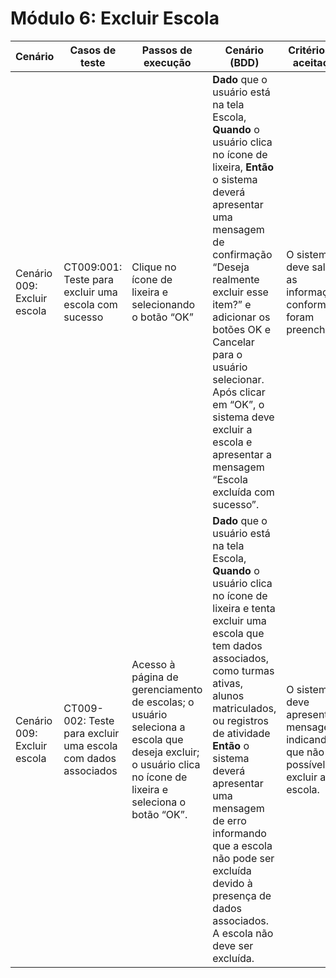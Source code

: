 # Módulo 6: Excluir Escola

| Cenário                     | Casos de teste                                               | Passos de execução                                           | Cenário (BDD)                                                | Critérios de aceitação                                       | Resultados esperados                                         |
| --------------------------- | ------------------------------------------------------------ | ------------------------------------------------------------ | ------------------------------------------------------------ | ------------------------------------------------------------ | ------------------------------------------------------------ |
| Cenário 009: Excluir escola | CT009:001: Teste para excluir uma escola com sucesso         | Clique no ícone de lixeira e selecionando o botão “OK”       | **Dado** que o usuário está na tela Escola, **Quando** o usuário clica no ícone de lixeira, **Então** o sistema deverá apresentar uma mensagem de confirmação “Deseja realmente excluir esse item?” e adicionar os botões OK e Cancelar para o usuário selecionar. Após clicar em “OK”, o sistema deve excluir a escola e apresentar a mensagem “Escola excluída com sucesso”. | O sistema deve salvar as informações conforme foram preenchidas. | O sistema deverá salvar as informações que o usuário cadastrou e apresentar a mensagem “Escola adicionada com sucesso.” |
| Cenário 009: Excluir escola | CT009-002: Teste para excluir uma escola com dados associados | Acesso à página de gerenciamento de escolas; o usuário seleciona a escola que deseja excluir; o usuário clica no ícone de lixeira e seleciona o botão “OK”. | **Dado** que o usuário está na tela Escola, **Quando** o usuário clica no ícone de lixeira e tenta excluir uma escola que tem dados associados, como turmas ativas, alunos matriculados, ou registros de atividade **Então** o sistema deverá apresentar uma mensagem de erro informando que a escola não pode ser excluída devido à presença de dados associados. A escola não deve ser excluída. | O sistema deve apresentar a mensagem indicando que não é possível excluir a escola. | A escola não é excluída caso existam dados vinculados à ela. |
